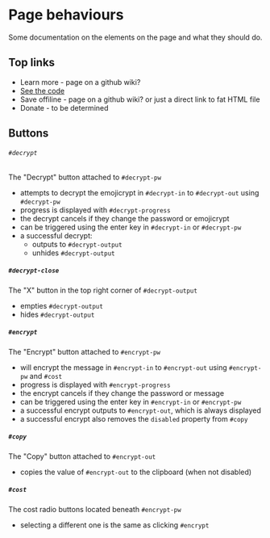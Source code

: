 # Page behaviours

Some documentation on the elements on the page and what they should do.



## Top links

 - Learn more - page on a github wiki?
 - [See the code](https://github.com/aurorabbit/emojicrypt)
 - Save offiline - page on a github wiki? or just a direct link to fat HTML file
 - Donate - to be determined



## Buttons

###### ``#decrypt``

The "Decrypt" button attached to ``#decrypt-pw``
- attempts to decrypt the emojicrypt in ``#decrypt-in`` to ``#decrypt-out`` using ``#decrypt-pw``
- progress is displayed with ``#decrypt-progress``
- the decrypt cancels if they change the password or emojicrypt
- can be triggered using the enter key in ``#decrypt-in`` or ``#decrypt-pw``
- a successful decrypt:
    - outputs to ``#decrypt-output``
    - unhides ``#decrypt-output``


##### ``#decrypt-close``

The "X" button in the top right corner of ``#decrypt-output``
- empties ``#decrypt-output``
- hides ``#decrypt-output``


##### ``#encrypt``

The "Encrypt" button attached to ``#encrypt-pw``
- will encrypt the message in ``#encrypt-in`` to ``#encrypt-out`` using ``#encrypt-pw`` and ``#cost``
- progress is displayed with ``#encrypt-progress``
- the encrypt cancels if they change the password or message
- can be triggered using the enter key in ``#encrypt-in`` or ``#encrypt-pw``
- a successful encrypt outputs to ``#encrypt-out``, which is always displayed
- a successful encrypt also removes the ``disabled`` property from ``#copy``


##### ``#copy``

The "Copy" button attached to ``#encrypt-out``
- copies the value of ``#encrypt-out`` to the clipboard (when not disabled)


##### ``#cost``

The cost radio buttons located beneath ``#encrypt-pw``
- selecting a different one is the same as clicking ``#encrypt``

